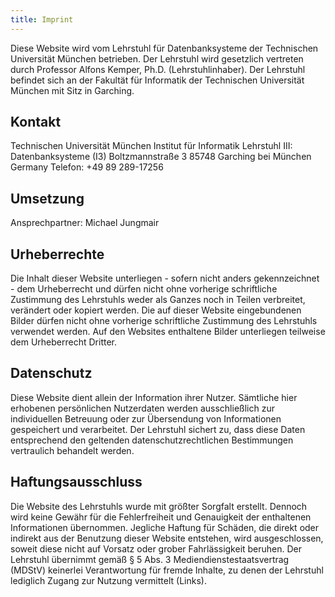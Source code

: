 ```yaml
---
title: Imprint
---
```

Diese Website wird vom Lehrstuhl für Datenbanksysteme der Technischen Universität München betrieben. Der Lehrstuhl wird gesetzlich vertreten durch Professor Alfons Kemper, Ph.D. (Lehrstuhlinhaber). Der Lehrstuhl befindet sich an der Fakultät für Informatik der Technischen Universität München mit Sitz in Garching.
## Kontakt

Technischen Universität München
Institut für Informatik
Lehrstuhl III: Datenbanksysteme (I3)
Boltzmannstraße 3
85748 Garching bei München
Germany
Telefon: +49 89 289-17256
## Umsetzung

Ansprechpartner: Michael Jungmair
## Urheberrechte

Die Inhalt dieser Website unterliegen - sofern nicht anders gekennzeichnet - dem Urheberrecht und dürfen nicht ohne vorherige schriftliche Zustimmung des Lehrstuhls weder als Ganzes noch in Teilen verbreitet, verändert oder kopiert werden. Die auf dieser Website eingebundenen Bilder dürfen nicht ohne vorherige schriftliche Zustimmung des Lehrstuhls verwendet werden. Auf den Websites enthaltene Bilder unterliegen teilweise dem Urheberrecht Dritter.
## Datenschutz

Diese Website dient allein der Information ihrer Nutzer. Sämtliche hier erhobenen persönlichen Nutzerdaten werden ausschließlich zur individuellen Betreuung oder zur Übersendung von Informationen gespeichert und verarbeitet. Der Lehrstuhl sichert zu, dass diese Daten entsprechend den geltenden datenschutzrechtlichen Bestimmungen vertraulich behandelt werden.
## Haftungsausschluss

Die Website des Lehrstuhls wurde mit größter Sorgfalt erstellt. Dennoch wird keine Gewähr für die Fehlerfreiheit und Genauigkeit der enthaltenen Informationen übernommen. Jegliche Haftung für Schäden, die direkt oder indirekt aus der Benutzung dieser Website entstehen, wird ausgeschlossen, soweit diese nicht auf Vorsatz oder grober Fahrlässigkeit beruhen. Der Lehrstuhl übernimmt gemäß § 5 Abs. 3 Mediendienstestaatsvertrag (MDStV) keinerlei Verantwortung für fremde Inhalte, zu denen der Lehrstuhl lediglich Zugang zur Nutzung vermittelt (Links).